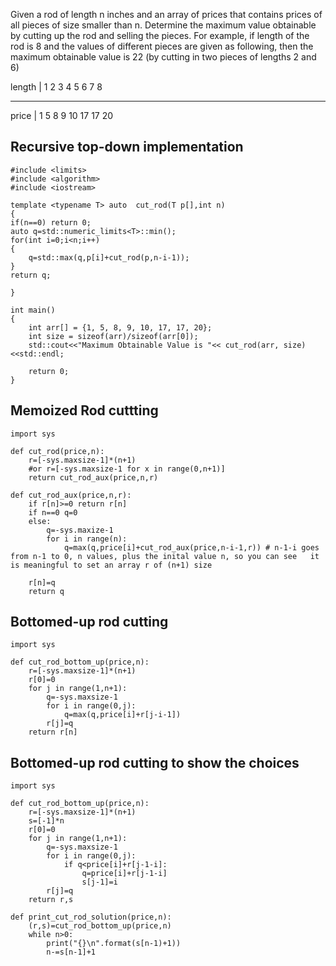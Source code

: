Given a rod of length n inches and an array of prices that contains prices of all pieces of size smaller than n. Determine the maximum value obtainable by cutting up the rod and selling the pieces. For example, if length of the rod is 8 and the values of different pieces are given as following, then the maximum obtainable value is 22 (by cutting in two pieces of lengths 2 and 6)


length   | 1   2   3   4   5   6   7   8  

----------------------------------------
price    | 1   5   8   9  10  17  17  20


## Recursive top-down implementation 
```
#include <limits>
#include <algorithm>
#include <iostream>

template <typename T> auto  cut_rod(T p[],int n)
{
if(n==0) return 0;
auto q=std::numeric_limits<T>::min();
for(int i=0;i<n;i++)
{
    q=std::max(q,p[i]+cut_rod(p,n-i-1));
}
return q;

}

int main()
{
    int arr[] = {1, 5, 8, 9, 10, 17, 17, 20};
    int size = sizeof(arr)/sizeof(arr[0]);
    std::cout<<"Maximum Obtainable Value is "<< cut_rod(arr, size)<<std::endl;
    
    return 0;
}
```
## Memoized Rod cuttting 
```
import sys

def cut_rod(price,n):
    r=[-sys.maxsize-1]*(n+1)
    #or r=[-sys.maxsize-1 for x in range(0,n+1)]
    return cut_rod_aux(price,n,r)

def cut_rod_aux(price,n,r):
    if r[n]>=0 return r[n] 
    if n==0 q=0
    else:
        q=-sys.maxize-1
        for i in range(n):
            q=max(q,price[i]+cut_rod_aux(price,n-i-1,r)) # n-1-i goes from n-1 to 0, n values, plus the inital value n, so you can see   it is meaningful to set an array r of (n+1) size 
                                                         
    r[n]=q
    return q 
```    

## Bottomed-up rod cutting 
```
import sys

def cut_rod_bottom_up(price,n):
    r=[-sys.maxsize-1]*(n+1)
    r[0]=0
    for j in range(1,n+1):
        q=-sys.maxsize-1
        for i in range(0,j):
            q=max(q,price[i]+r[j-i-1])
        r[j]=q
    return r[n]        
```
## Bottomed-up rod cutting to show the choices
```
import sys

def cut_rod_bottom_up(price,n):
    r=[-sys.maxsize-1]*(n+1)
    s=[-1]*n
    r[0]=0
    for j in range(1,n+1):
        q=-sys.maxsize-1
        for i in range(0,j):
            if q<price[i]+r[j-1-i]:
                q=price[i]+r[j-1-i]
                s[j-1]=i
        r[j]=q
    return r,s 

def print_cut_rod_solution(price,n):
    (r,s)=cut_rod_bottom_up(price,n)
    while n>0:
        print("{}\n".format(s[n-1)+1))
        n-=s[n-1]+1

```
